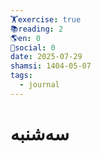 ```yaml
---
🏋️exercise: true
📚reading: 2
🌎en: 0
📱social: 0
date: 2025-07-29
shamsi: 1404-05-07
tags:
  - journal
---
```

# سه‌شنبه

